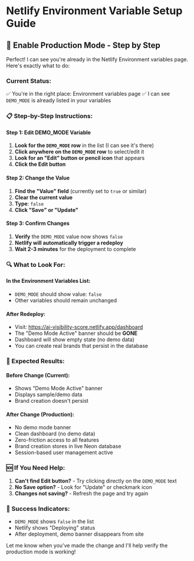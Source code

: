 # Netlify Environment Variable Setup Guide

## 🎯 Enable Production Mode - Step by Step

Perfect! I can see you're already in the Netlify Environment variables page. Here's exactly what to do:

### Current Status:
✅ You're in the right place: Environment variables page
✅ I can see `DEMO_MODE` is already listed in your variables

### 📋 Step-by-Step Instructions:

#### Step 1: Edit DEMO_MODE Variable
1. **Look for the `DEMO_MODE` row** in the list (I can see it's there)
2. **Click anywhere on the `DEMO_MODE` row** to select/edit it
3. **Look for an "Edit" button or pencil icon** that appears
4. **Click the Edit button**

#### Step 2: Change the Value
1. **Find the "Value" field** (currently set to `true` or similar)
2. **Clear the current value**
3. **Type**: `false`
4. **Click "Save" or "Update"**

#### Step 3: Confirm Changes
1. **Verify** the `DEMO_MODE` value now shows `false`
2. **Netlify will automatically trigger a redeploy**
3. **Wait 2-3 minutes** for the deployment to complete

### 🔍 What to Look For:

#### In the Environment Variables List:
- `DEMO_MODE` should show value: `false`
- Other variables should remain unchanged

#### After Redeploy:
- Visit: https://ai-visibility-score.netlify.app/dashboard
- The "Demo Mode Active" banner should be **GONE**
- Dashboard will show empty state (no demo data)
- You can create real brands that persist in the database

### 🚀 Expected Results:

#### Before Change (Current):
- Shows "Demo Mode Active" banner
- Displays sample/demo data
- Brand creation doesn't persist

#### After Change (Production):
- No demo mode banner
- Clean dashboard (no demo data)
- Zero-friction access to all features
- Brand creation stores in live Neon database
- Session-based user management active

### 🆘 If You Need Help:
1. **Can't find Edit button?** - Try clicking directly on the `DEMO_MODE` text
2. **No Save option?** - Look for "Update" or checkmark icon
3. **Changes not saving?** - Refresh the page and try again

### 🎉 Success Indicators:
- `DEMO_MODE` shows `false` in the list
- Netlify shows "Deploying" status
- After deployment, demo banner disappears from site

Let me know when you've made the change and I'll help verify the production mode is working!